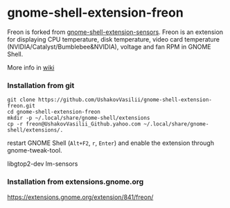 gnome-shell-extension-freon
====================================

Freon is forked from [gnome-shell-extension-sensors](https://github.com/xtranophilist/gnome-shell-extension-sensors). Freon is an extension for displaying CPU temperature, disk temperature, video card temperature (NVIDIA/Catalyst/Bumblebee&NVIDIA), voltage and fan RPM in GNOME Shell.

More info in [wiki](https://github.com/UshakovVasilii/gnome-shell-extension-freon/wiki)

### Installation from git

    git clone https://github.com/UshakovVasilii/gnome-shell-extension-freon.git
    cd gnome-shell-extension-freon
    mkdir -p ~/.local/share/gnome-shell/extensions
    cp -r freon@UshakovVasilii_Github.yahoo.com ~/.local/share/gnome-shell/extensions/.
restart GNOME Shell (`Alt+F2`, `r`, `Enter`) and enable the extension through gnome-tweak-tool.

libgtop2-dev
lm-sensors

### Installation from extensions.gnome.org

https://extensions.gnome.org/extension/841/freon/
